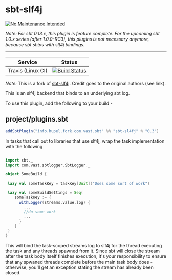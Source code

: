 sbt-slf4j
=========

 [![No Maintenance Intended](http://unmaintained.tech/badge.svg)](http://unmaintained.tech/)
 
 _Note: For sbt 0.13.x, this plugin is feature complete. For the upcoming sbt 1.0.x series (after 1.0.0-RC3), this plugins is not necessary anymore, because sbt ships with slf4j bindings._

---

| Service                   | Status |
| ------------------------- | ------ |
| Travis (Linux CI)         | [![Build Status](https://travis-ci.org/larsrh/sbt-slf4j.svg?branch=fork)](https://travis-ci.org/larsrh/sbt-slf4j) |

_Note:_ This is a fork of [sbt-slf4j](https://github.com/sbt-slf4j/sbt-slf4j).
Credit goes to the original authors (see link).

This is an slf4j backend that binds to an underlying sbt log.

To use this plugin, add the following to your build -

## project/plugins.sbt

```scala
addSbtPlugin("info.hupel.fork.com.vast.sbt" %% "sbt-sl4fj" % "0.3")
```

In tasks that call out to libraries that use slf4j, wrap the task implementation with the following

```scala

import sbt._
import com.vast.sbtlogger.SbtLogger._

object SomeBuild {

 lazy val someTaskKey = taskKey[Unit]("Does some sort of work")

 lazy val someBuildSettings = Seq(
    someTaskKey := {
      withLogger(streams.value.log) {
        ...
        //do some work
        ...
      }
    }
 )
}

```

This will bind the task-scoped streams log to slf4j for the thread executing the task and any threads spawned from it.
Since sbt will close the stream after the task body itself finishes execution, it's your responsibility to ensure that
any spwaned threads complete before the main task body does - otherwise, you'll get an exception stating the
stream has already been closed.
